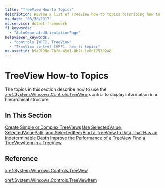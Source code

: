 ```yaml
---
title: "TreeView How-to Topics"
description: Review a list of TreeView how-to topics describing how to use the TreeView control to display information in a hierarchical structure.
ms.date: "03/30/2017"
ms.service: dotnet-framework
f1_keywords:
  - "AutoGeneratedOrientationPage"
helpviewer_keywords:
  - "controls [WPF], TreeView"
  - "TreeView control [WPF], how-to topics"
ms.assetid: b9e9790e-7bfd-45d1-8b7a-1e0d125182a8
---
```

# TreeView How-to Topics

The topics in this section describe how to use the <xref:System.Windows.Controls.TreeView> control to display information in a hierarchical structure.

## In This Section

[Create Simple or Complex TreeViews](how-to-create-simple-or-complex-treeviews.md)
  [Use SelectedValue, SelectedValuePath, and SelectedItem](how-to-use-selectedvalue-selectedvaluepath-and-selecteditem.md)
  [Bind a TreeView to Data That Has an Indeterminable Depth](how-to-bind-a-treeview-to-data-that-has-an-indeterminable-depth.md)
  [Improve the Performance of a TreeView](how-to-improve-the-performance-of-a-treeview.md)
  [Find a TreeViewItem in a TreeView](how-to-find-a-treeviewitem-in-a-treeview.md)

## Reference

<xref:System.Windows.Controls.TreeView>

<xref:System.Windows.Controls.TreeViewItem>
